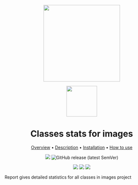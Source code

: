 <div align="center" markdown> 

<img src="https://i.imgur.com/UdBujFN.png" width="250" /> <br>

<img src="https://i.imgur.com/vhrUP20.png" width="100"/> 

# Classes stats for images  

<p align="center">

  <a href="#overview">Overview</a> •
  <a href="#description">Description</a> •
  <a href="#installation">Installation</a> •
  <a href="#how-to-use">How to use</a>
</p>

[![](https://img.shields.io/badge/slack-chat-green.svg?logo=slack)](https://supervise.ly/slack) 
![GitHub release (latest SemVer)](https://img.shields.io/github/v/release/supervisely-ecosystem/classes-stats-for-images)

![](http://img.shields.io/endpoint?color=success&label=views&url=https%3A%2F%2Fdev.supervise.ly%2Fpublic%2Fapi%2Fv3%2Fecosystem.counters%3Frepo%3Dsupervisely-ecosystem%2Fclasses-stats-for-images%26counter%3Dviews)
![](http://img.shields.io/endpoint?color=success&label=used%20by%20teams&url=https%3A%2F%2Fdev.supervise.ly%2Fpublic%2Fapi%2Fv3%2Fecosystem.counters%3Frepo%3Dsupervisely-ecosystem%2Fclasses-stats-for-images%26counter%3Druns)
![](http://img.shields.io/endpoint?color=success&label=runs&url=https%3A%2F%2Fdev.supervise.ly%2Fpublic%2Fapi%2Fv3%2Fecosystem.counters%3Frepo%3Dsupervisely-ecosystem%2Fclasses-stats-for-images%26counter%3Ddownloads)




</div>

Report gives detailed statistics for all classes in images project
